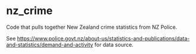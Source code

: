 # nz_crime
Code that pulls together New Zealand crime statistics from NZ Police.

See https://www.police.govt.nz/about-us/statistics-and-publications/data-and-statistics/demand-and-activity for data source.
